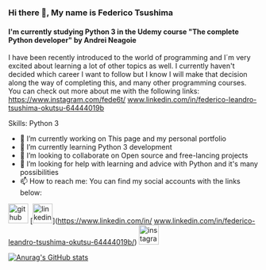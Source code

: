 ### Hi there 👋, My name is Federico Tsushima
#### I'm currently studying Python 3 in the Udemy course "The complete Python developer" by Andrei Neagoie
I have been recently introduced to the world of programming and I´m very excited about learning a lot of other topics as well. I currently haven't decided which career I want to follow but I know I will make that decision along the way of completing this, and many other programming courses. You can check out more about me with the following links: https://www.instagram.com/fede6t/ www.linkedin.com/in/federico-leandro-tsushima-okutsu-64444019b

Skills: Python 3

- 🔭 I’m currently working on This page and my personal portfolio 
- 🌱 I’m currently learning Python 3 development 
- 👯 I’m looking to collaborate on Open  source and free-lancing projects 
- 🤔 I’m looking for help with learning and advice with Python and it's many possibilities 
- 📫 How to reach me: You can find my social accounts with the links below: 


[<img src='https://cdn.jsdelivr.net/npm/simple-icons@3.0.1/icons/github.svg' alt='github' height='40'>](https://github.com/Fede6t)  [<img src='https://cdn.jsdelivr.net/npm/simple-icons@3.0.1/icons/linkedin.svg' alt='linkedin' height='40'>](https://www.linkedin.com/in/ www.linkedin.com/in/federico-leandro-tsushima-okutsu-64444019b/)  [<img src='https://cdn.jsdelivr.net/npm/simple-icons@3.0.1/icons/instagram.svg' alt='instagram' height='40'>](https://www.instagram.com/https://www.instagram.com/fede6t//)  


[![Anurag's GitHub stats](https://github-readme-stats.vercel.app/api?username=Fede6t)](https://github.com/anuraghazra/github-readme-stats)
